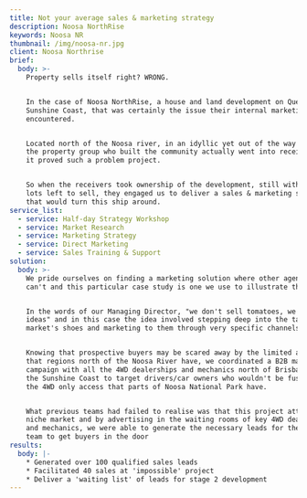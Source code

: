 ```yaml
---
title: Not your average sales & marketing strategy
description: Noosa NorthRise
keywords: Noosa NR
thumbnail: /img/noosa-nr.jpg
client: Noosa Northrise
brief:
  body: >-
    Property sells itself right? WRONG.


    In the case of Noosa NorthRise, a house and land development on Queensland's
    Sunshine Coast, that was certainly the issue their internal marketing team
    encountered.


    Located north of the Noosa river, in an idyllic yet out of the way location,
    the property group who built the community actually went into receivership
    it proved such a problem project.


    So when the receivers took ownership of the development, still with some 40
    lots left to sell, they engaged us to deliver a sales & marketing strategy
    that would turn this ship around.
service_list:
  - service: Half-day Strategy Workshop
  - service: Market Research
  - service: Marketing Strategy
  - service: Direct Marketing
  - service: Sales Training & Support
solution:
  body: >-
    We pride ourselves on finding a marketing solution where other agencies
    can't and this particular case study is one we use to illustrate that.


    In the words of our Managing Director, "we don't sell tomatoes, we sell
    ideas" and in this case the idea involved stepping deep into the target
    market's shoes and marketing to them through very specific channels.


    Knowing that prospective buyers may be scared away by the limited access
    that regions north of the Noosa River have, we coordinated a B2B marketing
    campaign with all the 4WD dealerships and mechanics north of Brisbane and on
    the Sunshine Coast to target drivers/car owners who wouldn't be fussed by
    the 4WD only access that parts of Noosa National Park have.


    What previous teams had failed to realise was that this project attracted a
    niche market and by advertising in the waiting rooms of key 4WD dealerships
    and mechanics, we were able to generate the necessary leads for the sales
    team to get buyers in the door
results:
  body: |-
    * Generated over 100 qualified sales leads
    * Facilitated 40 sales at 'impossible' project
    * Deliver a 'waiting list' of leads for stage 2 development
---
```


